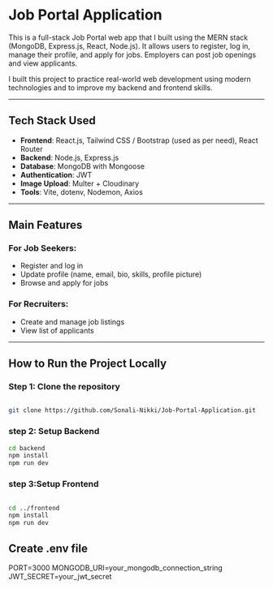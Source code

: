 # Job Portal Application

This is a full-stack Job Portal web app that I built using the MERN stack (MongoDB, Express.js, React, Node.js). It allows users to register, log in, manage their profile, and apply for jobs. Employers can post job openings and view applicants.

I built this project to practice real-world web development using modern technologies and to improve my backend and frontend skills.

---

##  Tech Stack Used

- **Frontend**: React.js, Tailwind CSS / Bootstrap (used as per need), React Router
- **Backend**: Node.js, Express.js
- **Database**: MongoDB with Mongoose
- **Authentication**: JWT
- **Image Upload**: Multer + Cloudinary
- **Tools**: Vite, dotenv, Nodemon, Axios

---

##  Main Features

### For Job Seekers:
- Register and log in
- Update profile (name, email, bio, skills, profile picture)
- Browse and apply for jobs

### For Recruiters:
- Create and manage job listings
- View list of applicants

---

##  How to Run the Project Locally

### Step 1: Clone the repository

```bash

git clone https://github.com/Sonali-Nikki/Job-Portal-Application.git

``` 
### step 2: Setup Backend

```bash
cd backend
npm install
npm run dev

```
### step 3:Setup Frontend

```bash

cd ../frontend
npm install
npm run dev

```
## Create .env file

PORT=3000
MONGODB_URI=your_mongodb_connection_string
JWT_SECRET=your_jwt_secret
